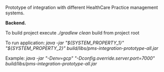 Prototype of integration with different HealthCare Practice management systems.

**Backend.**

To build project execute _./gradlew clean_ build from project root

To run application: 
_java -jar "${SYSTEM_PROPERTY_1}" "${SYSTEM_PROPERTY_2}" build/libs/pms-integration-prototype-all.jar_


Example: _java -jar "-Denv=gcp" "-Dconfig.override.server.port=7000" build/libs/pms-integration-prototype-all.jar_ 


